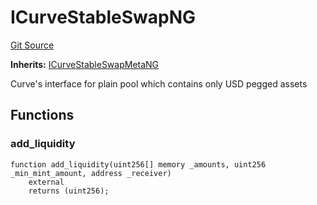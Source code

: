 # ICurveStableSwapNG
[Git Source](https://github.com/ubiquity/ubiquity-dollar/blob/565aaa6bed7cb481fd57c9fc6a7b1052ff2aa816/src/dollar/interfaces/ICurveStableSwapNG.sol)

**Inherits:**
[ICurveStableSwapMetaNG](/src/dollar/interfaces/ICurveStableSwapMetaNG.sol/interface.ICurveStableSwapMetaNG.md)

Curve's interface for plain pool which contains only USD pegged assets


## Functions
### add_liquidity


```solidity
function add_liquidity(uint256[] memory _amounts, uint256 _min_mint_amount, address _receiver)
    external
    returns (uint256);
```

